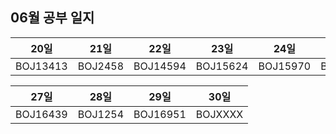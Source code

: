 ## 06월 공부 일지
20일 | 21일 | 22일 | 23일  | 24일  |  25일  | 26일
:-----:|:-----:|:-----:|:-----:|:-----:|:-----:|:-----:
BOJ13413|BOJ2458|BOJ14594|BOJ15624|BOJ15970|BOJ16162|BOJ2583

27일 | 28일 | 29일 | 30일
:-----:|:-----:|:-----:|:-----:
BOJ16439|BOJ1254|BOJ16951|BOJXXXX
